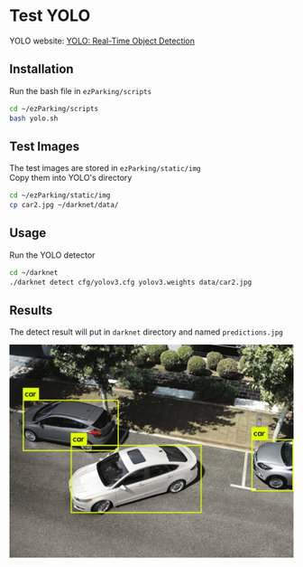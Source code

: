 # Test YOLO

YOLO website: [YOLO: Real-Time Object Detection](https://pjreddie.com/darknet/yolo/)

## Installation

Run the bash file in `ezParking/scripts`

```bash
cd ~/ezParking/scripts
bash yolo.sh
```

## Test Images

The test images are stored in `ezParking/static/img` <br />
Copy them into YOLO's directory

```bash
cd ~/ezParking/static/img
cp car2.jpg ~/darknet/data/
```

## Usage

Run the YOLO detector

```bash
cd ~/darknet
./darknet detect cfg/yolov3.cfg yolov3.weights data/car2.jpg
```

## Results

The detect result will put in `darknet` directory and named `predictions.jpg`

![image](https://github.com/gagachang/ezParking/blob/master/static/img/car2-result.png)
